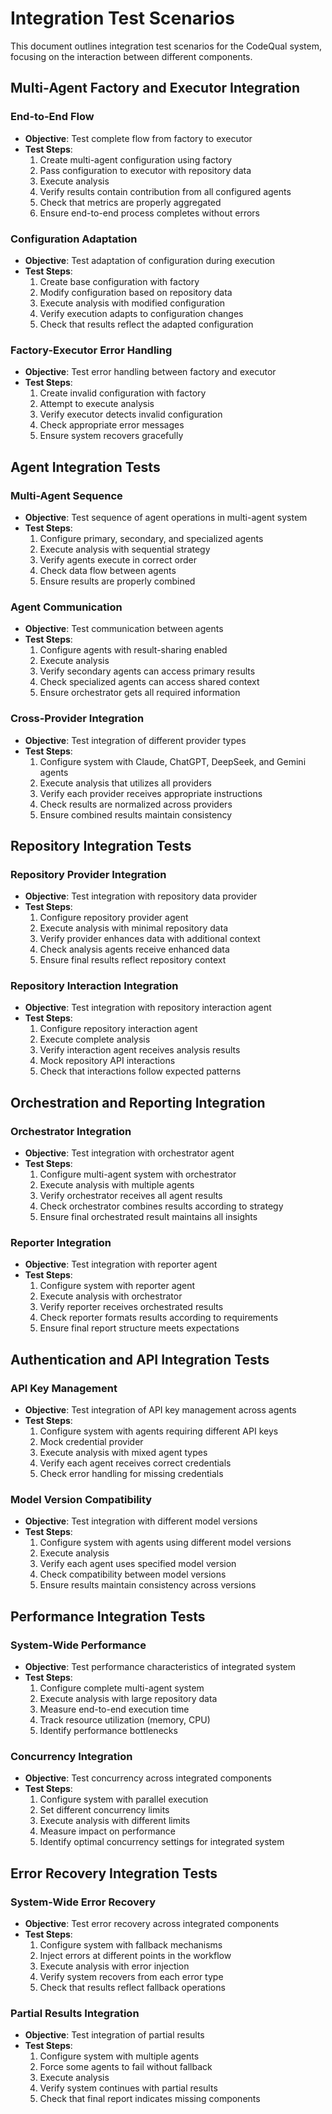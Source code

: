 # Integration Test Scenarios

This document outlines integration test scenarios for the CodeQual system, focusing on the interaction between different components.

## Multi-Agent Factory and Executor Integration

### End-to-End Flow
- **Objective**: Test complete flow from factory to executor
- **Test Steps**:
  1. Create multi-agent configuration using factory
  2. Pass configuration to executor with repository data
  3. Execute analysis
  4. Verify results contain contribution from all configured agents
  5. Check that metrics are properly aggregated
  6. Ensure end-to-end process completes without errors

### Configuration Adaptation
- **Objective**: Test adaptation of configuration during execution
- **Test Steps**:
  1. Create base configuration with factory
  2. Modify configuration based on repository data
  3. Execute analysis with modified configuration
  4. Verify execution adapts to configuration changes
  5. Check that results reflect the adapted configuration

### Factory-Executor Error Handling
- **Objective**: Test error handling between factory and executor
- **Test Steps**:
  1. Create invalid configuration with factory
  2. Attempt to execute analysis
  3. Verify executor detects invalid configuration
  4. Check appropriate error messages
  5. Ensure system recovers gracefully

## Agent Integration Tests

### Multi-Agent Sequence
- **Objective**: Test sequence of agent operations in multi-agent system
- **Test Steps**:
  1. Configure primary, secondary, and specialized agents
  2. Execute analysis with sequential strategy
  3. Verify agents execute in correct order
  4. Check data flow between agents
  5. Ensure results are properly combined

### Agent Communication
- **Objective**: Test communication between agents
- **Test Steps**:
  1. Configure agents with result-sharing enabled
  2. Execute analysis
  3. Verify secondary agents can access primary results
  4. Check specialized agents can access shared context
  5. Ensure orchestrator gets all required information

### Cross-Provider Integration
- **Objective**: Test integration of different provider types
- **Test Steps**:
  1. Configure system with Claude, ChatGPT, DeepSeek, and Gemini agents
  2. Execute analysis that utilizes all providers
  3. Verify each provider receives appropriate instructions
  4. Check results are normalized across providers
  5. Ensure combined results maintain consistency

## Repository Integration Tests

### Repository Provider Integration
- **Objective**: Test integration with repository data provider
- **Test Steps**:
  1. Configure repository provider agent
  2. Execute analysis with minimal repository data
  3. Verify provider enhances data with additional context
  4. Check analysis agents receive enhanced data
  5. Ensure final results reflect repository context

### Repository Interaction Integration
- **Objective**: Test integration with repository interaction agent
- **Test Steps**:
  1. Configure repository interaction agent
  2. Execute complete analysis
  3. Verify interaction agent receives analysis results
  4. Mock repository API interactions
  5. Check that interactions follow expected patterns

## Orchestration and Reporting Integration

### Orchestrator Integration
- **Objective**: Test integration with orchestrator agent
- **Test Steps**:
  1. Configure multi-agent system with orchestrator
  2. Execute analysis with multiple agents
  3. Verify orchestrator receives all agent results
  4. Check orchestrator combines results according to strategy
  5. Ensure final orchestrated result maintains all insights

### Reporter Integration
- **Objective**: Test integration with reporter agent
- **Test Steps**:
  1. Configure system with reporter agent
  2. Execute analysis with orchestrator
  3. Verify reporter receives orchestrated results
  4. Check reporter formats results according to requirements
  5. Ensure final report structure meets expectations

## Authentication and API Integration Tests

### API Key Management
- **Objective**: Test integration of API key management across agents
- **Test Steps**:
  1. Configure system with agents requiring different API keys
  2. Mock credential provider
  3. Execute analysis with mixed agent types
  4. Verify each agent receives correct credentials
  5. Check error handling for missing credentials

### Model Version Compatibility
- **Objective**: Test integration with different model versions
- **Test Steps**:
  1. Configure system with agents using different model versions
  2. Execute analysis
  3. Verify each agent uses specified model version
  4. Check compatibility between model versions
  5. Ensure results maintain consistency across versions

## Performance Integration Tests

### System-Wide Performance
- **Objective**: Test performance characteristics of integrated system
- **Test Steps**:
  1. Configure complete multi-agent system
  2. Execute analysis with large repository data
  3. Measure end-to-end execution time
  4. Track resource utilization (memory, CPU)
  5. Identify performance bottlenecks

### Concurrency Integration
- **Objective**: Test concurrency across integrated components
- **Test Steps**:
  1. Configure system with parallel execution
  2. Set different concurrency limits
  3. Execute analysis with different limits
  4. Measure impact on performance
  5. Identify optimal concurrency settings for integrated system

## Error Recovery Integration Tests

### System-Wide Error Recovery
- **Objective**: Test error recovery across integrated components
- **Test Steps**:
  1. Configure system with fallback mechanisms
  2. Inject errors at different points in the workflow
  3. Execute analysis with error injection
  4. Verify system recovers from each error type
  5. Check that results reflect fallback operations

### Partial Results Integration
- **Objective**: Test integration of partial results
- **Test Steps**:
  1. Configure system with multiple agents
  2. Force some agents to fail without fallback
  3. Execute analysis
  4. Verify system continues with partial results
  5. Check that final report indicates missing components